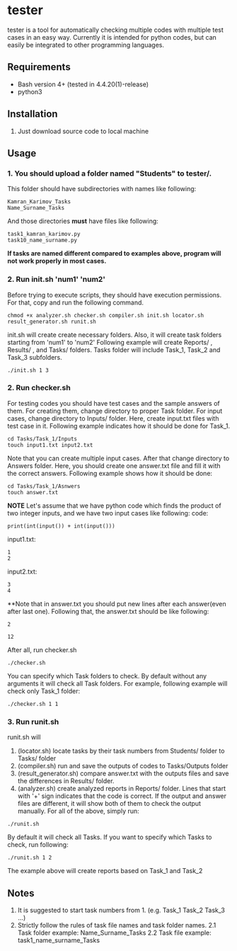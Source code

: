 # tester
tester is a tool for automatically checking multiple codes with multiple test cases in an easy way. Currently it is intended for python codes, but can easily be integrated to other programming languages.

## Requirements
- Bash version 4+ (tested in 4.4.20(1)-release)
- python3

## Installation
1. Just download source code to local machine

## Usage
### 1. You should upload a folder named "Students" to tester/.
This folder should have subdirectories with names like following:
```
Kamran_Karimov_Tasks
Name_Surname_Tasks
```
And those directories **must** have files like following:
```
task1_kamran_karimov.py
task10_name_surname.py
```
**If tasks are named different compared to examples above, program will not work properly in most cases.**
### 2. Run init.sh 'num1' 'num2'
Before trying to execute scripts, they should have execution permissions. For that, copy and run the following command.
```
chmod +x analyzer.sh checker.sh compiler.sh init.sh locator.sh result_generator.sh runit.sh
```
init.sh will create create necessary folders. Also, it will create task folders starting from 'num1' to 'num2'
Following example will create Reports/ , Results/ , and Tasks/ folders. Tasks folder will include Task\_1, Task\_2 and Task\_3 subfolders.
```
./init.sh 1 3
```
### 2. Run checker.sh
For testing codes you should have test cases and the sample answers of them. For creating them, change directory to proper Task folder. For input cases, change directory to Inputs/ folder. Here, create input.txt files with test case in it. Following example indicates how it should be done for Task\_1.
```
cd Tasks/Task_1/Inputs
touch input1.txt input2.txt
```
Note that you can create multiple input cases. After that change directory to Answers folder. Here, you should create one answer.txt file and fill it with the correct answers. Following example shows how it should be done:
```
cd Tasks/Task_1/Asnwers
touch answer.txt
```
**NOTE** Let's assume that we have python code which finds the product of two integer inputs, and we have two input cases like following:
code:
```
print(int(input()) + int(input()))
```
input1.txt:
```
1
2
```
input2.txt:
```
3
4
```
**Note that in answer.txt you should put new lines after each answer(even after last one). Following that, the answer.txt should be like following:
```
2

12

```

After all, run checker.sh 
```
./checker.sh
```
You can specify which Task folders to check. By default without any arguments it will check all Task folders. For example, following example will check only Task_1 folder:
```
./checker.sh 1 1
```
### 3. Run runit.sh
runit.sh will
1. (locator.sh) locate tasks by their task numbers from Students/ folder to Tasks/ folder
2. (compiler.sh) run and save the outputs of codes to Tasks/Outputs folder
3. (result_generator.sh) compare answer.txt with the outputs files and save the differences in Results/ folder.
4. (analyzer.sh) create analyzed reports in Reports/ folder. Lines that start with '+' sign indicates that the code is correct. If the output and answer files are different, it will show both of them to check the output manually.
For all of the above, simply run:
```
./runit.sh
```
By default it will check all Tasks. If you want to specify which Tasks to check, run following:
```
./runit.sh 1 2
```
The example above will create reports based on Task_1 and Task_2


## Notes
1. It is suggested to start task numbers from 1. (e.g. Task_1 Task_2 Task_3 ...)
2. Strictly follow the rules of task file names and task folder names.
    2.1 Task folder example: Name_Surname_Tasks
    2.2 Task file example: task1_name_surname_Tasks

